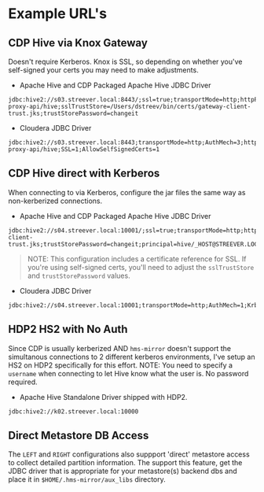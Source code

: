 # Example URL&apos;s

## **CDP Hive via Knox Gateway**

Doesn't require Kerberos.  Knox is SSL, so depending on whether you've self-signed your certs you may need to make adjustments.

- Apache Hive and CDP Packaged Apache Hive JDBC Driver

```
jdbc:hive2://s03.streever.local:8443/;ssl=true;transportMode=http;httpPath=gateway/cdp-proxy-api/hive;sslTrustStore=/Users/dstreev/bin/certs/gateway-client-trust.jks;trustStorePassword=changeit
```

- Cloudera JDBC Driver

```
jdbc:hive2://s03.streever.local:8443;transportMode=http;AuthMech=3;httpPath=gateway/cdp-proxy-api/hive;SSL=1;AllowSelfSignedCerts=1
```

## **CDP Hive direct with Kerberos**

When connecting to via Kerberos, configure the jar files the same way as non-kerberized connections.

- Apache Hive and CDP Packaged Apache Hive JDBC Driver

```
jdbc:hive2://s04.streever.local:10001/;ssl=true;transportMode=http;httpPath=cliservice;sslTrustStore=/home/dstreev/bin/certs/gateway-client-trust.jks;trustStorePassword=changeit;principal=hive/_HOST@STREEVER.LOCAL
```

> NOTE: This configuration includes a certificate reference for SSL.  If you're using self-signed certs, you'll need to adjust the `sslTrustStore` and `trustStorePassword` values.

- Cloudera JDBC Driver

```
jdbc:hive2://s04.streever.local:10001;transportMode=http;AuthMech=1;KrbRealm=STREEVER.LOCAL;KrbHostFQDN=s04.streever.local;KrbServiceName=hive;KrbAuthType=2;httpPath=cliservice;SSL=1;AllowSelfSignedCerts=1
```

## **HDP2 HS2 with No Auth**

Since CDP is usually kerberized AND `hms-mirror` doesn't support the simultanous connections to 2 different kerberos environments, I've setup an HS2 on HDP2 specifically for this effort. NOTE: You need to specify a `username` when connecting to let Hive know what the user is.  No password required.

- Apache Hive Standalone Driver shipped with HDP2.

```
jdbc:hive2://k02.streever.local:10000
```


## Direct Metastore DB Access

The `LEFT` and `RIGHT` configurations also suppport 'direct' metastore access to collect detailed partition information.  The support this feature, get the JDBC driver that is appropriate for your metastore(s) backend dbs and place it in `$HOME/.hms-mirror/aux_libs` directory.

    
